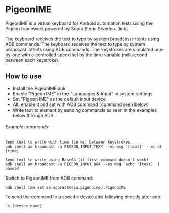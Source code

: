# PigeonIME
PigeonIME is a virtual keyboard for Android automation tests using the Pigeon framework powered by Sopra Steria Sweden. [link]

The keyboard receives the text to type by system broadcast intents using ADB commands. The keyboard receives the text to type by system broadcast intents using ADB commands. The keystrokes are simulated one-by-one with a controlled speed set by the time variable (millisecond between each keystroke).



## How to use
- Install the PigeonIME.apk
- Enable "Pigeon IME" in the "Languages & input" in system settings 
- Set "Pigeon IME" as the default input device
- Alt. enable it and set with ADB command (command seen below)
- Write text to element by sending commands as seen in the examples below through ADB


###### Example commands:
```
Send text to write with time (in ms) between keystrokes.
adb shell am broadcast -a PIGEON_INPUT_TEXT --es msg '[text]' --ei dt [time]

Send text to write using Base64 (if first command doesn't work)
adb shell am broadcast -a PIGEON_INPUT_B64 --es msg `echo '[text]' | base64`

```

Switch to PigeonIME from ADB command:
```
adb shell ime set se.soprasteria.pigeonime/.PigeonIME
```

To send the command to a specific device add following directly after adb:
```
-s [device name]
```

